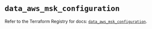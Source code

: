 # `data_aws_msk_configuration`

Refer to the Terraform Registry for docs: [`data_aws_msk_configuration`](https://registry.terraform.io/providers/hashicorp/aws/6.0.0/docs/data-sources/msk_configuration).
